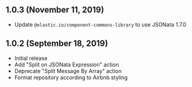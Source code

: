 ## 1.0.3 (November 11, 2019)

* Update `@elastic.io/component-commons-library` to use JSONata 1.7.0

## 1.0.2 (September 18, 2019)

* Initial release
* Add "Split on JSONata Expression" action
* Deprecate "Split Message By Array" action
* Format repository according to Airbnb styling
